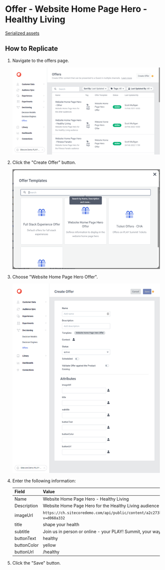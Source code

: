 # Offer - Website Home Page Hero - Healthy Living

[Serialized assets](/demo/experience/personalize/decisioning/offers/Website%20Home%20Page%20Hero%20-%20Healthy%20Living)

## How to Replicate

1. Navigate to the offers page.

   ![Offers page](/docs/cdp-personalize/decisioning/offers/Offers-page.png)

2. Click the "Create Offer" button.

   ![Create offer](/docs/cdp-personalize/decisioning/offers/Create.png)

3. Choose "Website Home Page Hero Offer".

   ![Create offer form](/docs/cdp-personalize/decisioning/offers/Create-Website-Home-Page-Hero.png)

4. Enter the following information:

   | Field       | Value                                                                                        |
   | ----------- | -------------------------------------------------------------------------------------------- |
   | Name        | Website Home Page Hero - Healthy Living                                                      |
   | Description | Website Home Page Hero for the Healthy Living audience                                       |
   | imageUrl    | `https://ch.sitecoredemo.com/api/public/content/a2c273bef3f8482f919f1e9bb0259fb3?v=d068a332` |
   | title       | shape your health                                                                            |
   | subtitle    | Join us in person or online - your PLAY! Summit, your way.                                   |
   | buttonText  | healthy                                                                                      |
   | buttonColor | yellow                                                                                       |
   | buttonUrl   | /healthy                                                                                     |

5. Click the "Save" button.
